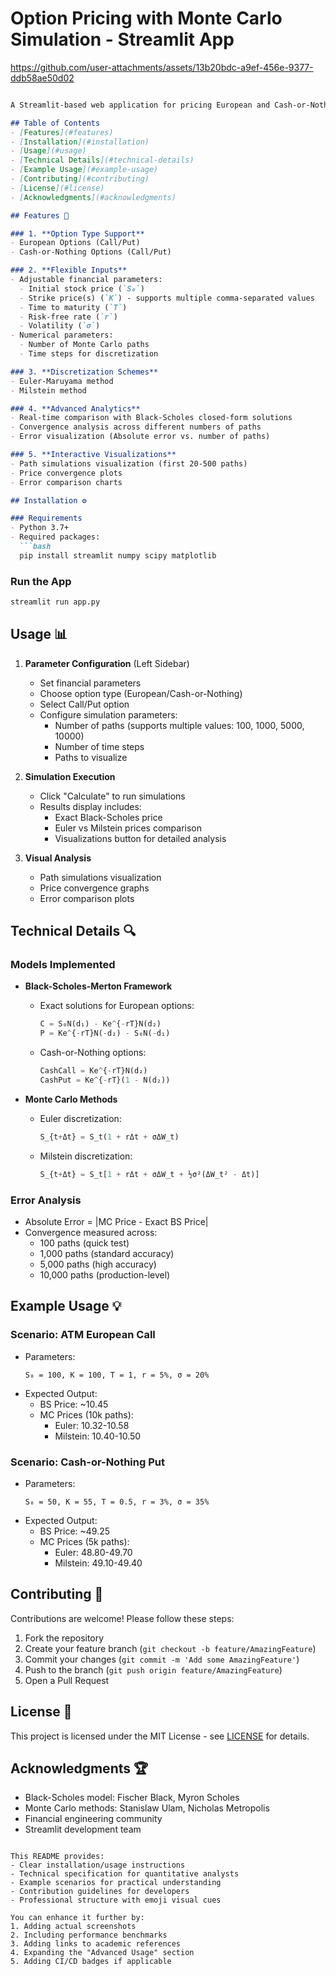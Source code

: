 
# Option Pricing with Monte Carlo Simulation - Streamlit App
https://github.com/user-attachments/assets/13b20bdc-a9ef-456e-9377-ddb58ae50d02

```markdown

A Streamlit-based web application for pricing European and Cash-or-Nothing options using Monte Carlo simulations with Euler and Milstein discretization schemes.

## Table of Contents
- [Features](#features)
- [Installation](#installation)
- [Usage](#usage)
- [Technical Details](#technical-details)
- [Example Usage](#example-usage)
- [Contributing](#contributing)
- [License](#license)
- [Acknowledgments](#acknowledgments)

## Features 🚀

### 1. **Option Type Support**
- European Options (Call/Put)
- Cash-or-Nothing Options (Call/Put)

### 2. **Flexible Inputs**
- Adjustable financial parameters:
  - Initial stock price (`S₀`)
  - Strike price(s) (`K`) - supports multiple comma-separated values
  - Time to maturity (`T`)
  - Risk-free rate (`r`)
  - Volatility (`σ`)
- Numerical parameters:
  - Number of Monte Carlo paths
  - Time steps for discretization

### 3. **Discretization Schemes**
- Euler-Maruyama method
- Milstein method

### 4. **Advanced Analytics**
- Real-time comparison with Black-Scholes closed-form solutions
- Convergence analysis across different numbers of paths
- Error visualization (Absolute error vs. number of paths)

### 5. **Interactive Visualizations**
- Path simulations visualization (first 20-500 paths)
- Price convergence plots
- Error comparison charts

## Installation ⚙️

### Requirements
- Python 3.7+
- Required packages:
  ```bash
  pip install streamlit numpy scipy matplotlib
  ```

### Run the App
```bash
streamlit run app.py
```

## Usage 📊

1. **Parameter Configuration** (Left Sidebar)
   - Set financial parameters
   - Choose option type (European/Cash-or-Nothing)
   - Select Call/Put option
   - Configure simulation parameters:
     - Number of paths (supports multiple values: 100, 1000, 5000, 10000)
     - Number of time steps
     - Paths to visualize

2. **Simulation Execution**
   - Click "Calculate" to run simulations
   - Results display includes:
     - Exact Black-Scholes price
     - Euler vs Milstein prices comparison
     - Visualizations button for detailed analysis

3. **Visual Analysis**
   - Path simulations visualization
   - Price convergence graphs
   - Error comparison plots

## Technical Details 🔍

### Models Implemented
- **Black-Scholes-Merton Framework**
  - Exact solutions for European options:
    ```python
    C = S₀N(d₁) - Ke^{-rT}N(d₂)
    P = Ke^{-rT}N(-d₂) - S₀N(-d₁)
    ```
  - Cash-or-Nothing options:
    ```python
    CashCall = Ke^{-rT}N(d₂)
    CashPut = Ke^{-rT}(1 - N(d₂))
    ```

- **Monte Carlo Methods**
  - Euler discretization:
    ```python
    S_{t+Δt} = S_t(1 + rΔt + σΔW_t)
    ```
  - Milstein discretization:
    ```python
    S_{t+Δt} = S_t[1 + rΔt + σΔW_t + ½σ²(ΔW_t² - Δt)]
    ```

### Error Analysis
- Absolute Error = |MC Price - Exact BS Price|
- Convergence measured across:
  - 100 paths (quick test)
  - 1,000 paths (standard accuracy)
  - 5,000 paths (high accuracy)
  - 10,000 paths (production-level)

## Example Usage 💡

### Scenario: ATM European Call
- Parameters:
  ```
  S₀ = 100, K = 100, T = 1, r = 5%, σ = 20%
  ```
- Expected Output:
  - BS Price: ~10.45
  - MC Prices (10k paths): 
    - Euler: 10.32-10.58
    - Milstein: 10.40-10.50

### Scenario: Cash-or-Nothing Put
- Parameters:
  ```
  S₀ = 50, K = 55, T = 0.5, r = 3%, σ = 35%
  ```
- Expected Output:
  - BS Price: ~49.25
  - MC Prices (5k paths):
    - Euler: 48.80-49.70
    - Milstein: 49.10-49.40

## Contributing 🤝

Contributions are welcome! Please follow these steps:
1. Fork the repository
2. Create your feature branch (`git checkout -b feature/AmazingFeature`)
3. Commit your changes (`git commit -m 'Add some AmazingFeature'`)
4. Push to the branch (`git push origin feature/AmazingFeature`)
5. Open a Pull Request

## License 📄

This project is licensed under the MIT License - see [LICENSE](LICENSE) for details.

## Acknowledgments 🏆

- Black-Scholes model: Fischer Black, Myron Scholes
- Monte Carlo methods: Stanislaw Ulam, Nicholas Metropolis
- Financial engineering community
- Streamlit development team
```

This README provides:
- Clear installation/usage instructions
- Technical specification for quantitative analysts
- Example scenarios for practical understanding
- Contribution guidelines for developers
- Professional structure with emoji visual cues

You can enhance it further by:
1. Adding actual screenshots
2. Including performance benchmarks
3. Adding links to academic references
4. Expanding the "Advanced Usage" section
5. Adding CI/CD badges if applicable
